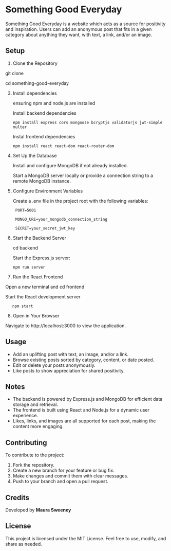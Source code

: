 # Something Good Everyday

Something Good Everyday is a website which acts as a source for positivity and inspiration. Users can add an anonymous post that fits in a given category about anything they want, with text, a link, and/or an image.

## Setup
1. Clone the Repository

  git clone <repository-url>
  
  cd something-good-everyday
  
3. Install dependencies

   ensuring npm and node.js are installed
   
   Install backend dependencies
   
       npm install express cors mongoose bcryptjs validatorjs jwt-simple multer
     
   Instal frontend dependencies
   
       npm install react react-dom react-router-dom
     
4. Set Up the Database
   
   Install and configure MongoDB if not already installed.
   
   Start a MongoDB server locally or provide a connection string to a remote MongoDB instance.

5. Configure Environment Variables
   
   Create a .env file in the project root with the following variables:
   
        PORT=5001
   
        MONGO_URI=your_mongodb_connection_string
   
        SECRET=your_secret_jwt_key
   
6. Start the Backend Server
   
   cd backend
   
   Start the Express.js server:
   
       npm run server
   
7. Run the React Frontend
   
  Open a new terminal and cd frontend
  
  Start the React development server
  
       npm start
     
8. Open in Your Browser
    
  Navigate to http://localhost:3000 to view the application.


## Usage
* Add an uplifting post with text, an image, and/or a link.
* Browse existing posts sorted by category, content, or date posted.
* Edit or delete your posts anonymously.
* Like posts to show appreciation for shared positivity.

## Notes
* The backend is powered by Express.js and MongoDB for efficient data storage and retrieval.
* The frontend is built using React and Node.js for a dynamic user experience.
* Likes, links, and images are all supported for each post, making the content more engaging.

## Contributing
To contribute to the project:
1. Fork the repository.
2. Create a new branch for your feature or bug fix.
3. Make changes and commit them with clear messages.
4. Push to your branch and open a pull request.

## Credits
Developed by **Maura Sweeney**

## License
This project is licensed under the MIT License. Feel free to use, modify, and share as needed.
